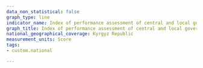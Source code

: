 ```yaml
---
data_non_statistical: false
graph_type: line
indicator_name: Index of performance assessment of central and local government bodies
graph_title: Index of performance assessment of central and local government bodies
national_geographical_coverage: Kyrgyz Republic
measurement_units: Score
tags:
- custom.national

---
```

